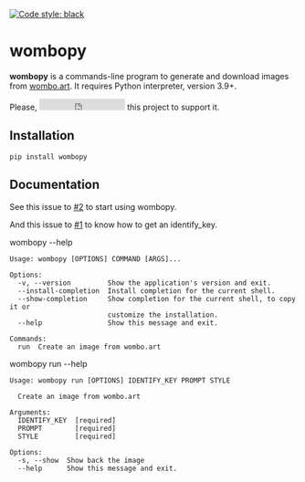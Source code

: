[![Code style: black](https://img.shields.io/badge/code%20style-black-000000.svg)](https://github.com/psf/black)

# wombopy
**wombopy** is a commands-line program to generate and download images from [wombo.art](https://wombo.art). It requires Python interpreter, version 3.9+.

Please, <iframe src="https://ghbtns.com/github-btn.html?user=twbs&repo=bootstrap&type=star&count=true" frameborder="0" scrolling="0" width="150" height="20" title="GitHub"></iframe> this project to support it.

## Installation
```
pip install wombopy
```

## Documentation
See this issue to [#2](https://github.com/holy-tanuki/wombopy/issues/2) to start using wombopy.

And this issue to [#1](https://github.com/holy-tanuki/wombopy/issues/1) to know how to get an identify_key.

wombopy --help
```
Usage: wombopy [OPTIONS] COMMAND [ARGS]...

Options:
  -v, --version         Show the application's version and exit.
  --install-completion  Install completion for the current shell.
  --show-completion     Show completion for the current shell, to copy it or
                        customize the installation.
  --help                Show this message and exit.

Commands:
  run  Create an image from wombo.art

```

wombopy run --help
```
Usage: wombopy run [OPTIONS] IDENTIFY_KEY PROMPT STYLE

  Create an image from wombo.art

Arguments:
  IDENTIFY_KEY  [required]
  PROMPT        [required]
  STYLE         [required]

Options:
  -s, --show  Show back the image
  --help      Show this message and exit.

```